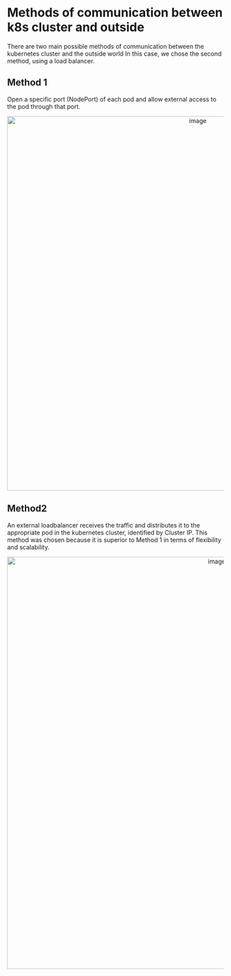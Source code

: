 # Methods of communication between k8s cluster and outside

There are two main possible methods of communication between the kubernetes cluster and the outside world In this case, we chose the second method, using a load balancer.

## Method 1

Open a specific port (NodePort) of each pod and allow external access to the pod through that port.
<p align="center">
  <img width="871" alt="image" src="https://github.com/katsurada1/Microservices/assets/91961057/2aafe6e4-ce04-4e0a-8b22-e9a00a8b4169">
</p>

## Method2
An external loadbalancer receives the traffic and distributes it to the appropriate pod in the kubernetes cluster, identified by Cluster IP.
This method was chosen because it is superior to Method 1 in terms of flexibility and scalability.
<p align="center">
  <img width="959" alt="image" src="https://github.com/katsurada1/Microservices/assets/91961057/fa217633-f3ff-49bc-9e2a-fb7c678f2f83">
</p>


